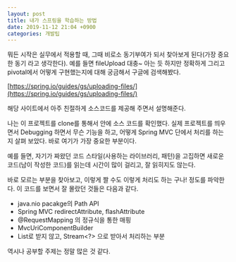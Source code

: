 ```yaml
---
layout: post
title: 내가 스프링을 학습하는 방법
date: 2019-11-12 21:04 +0900
categories: 개발팁
---
```


뭐든 시작은 실무에서 적용할 때, 그때 비로소 동기부여가 되서 찾아보게 된다(가장 중요한 동기 라고 생각한다).
예를 들면 fileUpload 대충~ 아는 듯 하지만 정확하게 그리고 pivotal에서 어떻게 구현했는지에 대해 궁금해서 구글에 검색해봤다. 

[https://spring.io/guides/gs/uploading-files/](https://spring.io/guides/gs/uploading-files/)

해당 사이트에서 아주 친절하게 소스코드를 제공해 주면서 설명해준다. 

나는 이 프로젝트를 clone를 통해서 안에 소스 코드를 확인했다. 실제 프로젝트를 띄우면서 Debugging 하면서 무슨 기능을 하고, 어떻게 Spring MVC 단에서 처리를 하는지 살펴 보았다. 바로 여기가 가장 중요한 부분이다. 

예를 들면, 자기가 짜왔던 코드 스타일(사용하는 라이브러리, 패턴)을 고집하면 새로운 코드(남이 작성한 코드)를 읽는데 시간이 많이 걸리고, 잘 읽히지도 않는다. 

바로 모르는 부분을 찾아보고, 이렇게 짤 수도 이렇게 처리도 하는 구나! 정도를 파악한다. 이 코드를 보면서 잘 몰랐던 것들은 다음과 같다. 

- java.nio pacakge의 Path API
- Spring MVC redirectAttribute, flashAttribute
- @RequestMapping 의 정규식을 통한 매핑
- MvcUriComponentBuilder
- List로 받지 않고, Stream<?> 으로 받아서 처리하는 부분

역시나 공부할 주제는 정말 많은 것 같다.